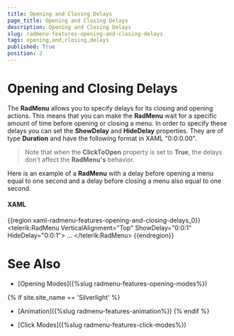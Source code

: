```yaml
---
title: Opening and Closing Delays
page_title: Opening and Closing Delays
description: Opening and Closing Delays
slug: radmenu-features-opening-and-closing-delays
tags: opening,and,closing,delays
published: True
position: 2
---
```


# Opening and Closing Delays

The __RadMenu__ allows you to specify delays for its closing and opening actions. This means that you can make the __RadMenu__ wait for a specific amount of time before opening or closing a menu. In order to specify these delays you can set the __ShowDelay__ and __HideDelay__ properties. They are of type __Duration__ and have the following format in XAML "0:0:0.00".

>Note that when the __ClickToOpen__ property is set to __True__, the delays don't affect the __RadMenu's__ behavior.

Here is an example of a __RadMenu__ with a delay before opening a menu equal to one second and a delay before closing a menu also equal to one second.

#### __XAML__

{{region xaml-radmenu-features-opening-and-closing-delays_0}}
	<telerik:RadMenu VerticalAlignment="Top" ShowDelay="0:0:1" HideDelay="0:0:1">
	    ...
	</telerik:RadMenu>
{{endregion}}

# See Also

 * [Opening Modes]({%slug radmenu-features-opening-modes%})
 
 {% if site.site_name == 'Silverlight' %}
 * [Animation]({%slug radmenu-features-animation%})
  {% endif %}

 * [Click Modes]({%slug radmenu-features-click-modes%})